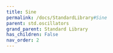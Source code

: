 ```yaml
---
title: Sine
permalink: /docs/StandardLibrary#Sine
parent: std.oscillators
grand_parent: Standard Library
has_children: False
nav_order: 2
---
```

